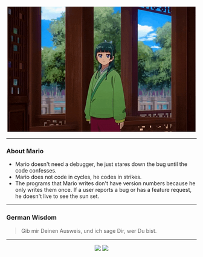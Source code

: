 <p align="center">
  <img src="assets/maomao.gif" />
</p>

---

### About Mario
- Mario doesn't need a debugger, he just stares down the bug until the code confesses.
- Mario does not code in cycles, he codes in strikes.
- The programs that Mario writes don't have version numbers because he only writes them once. If a user reports a bug or has a feature request, he doesn't live to see the sun set.

---

### German Wisdom
> Gib mir Deinen Ausweis, und ich sage Dir, wer Du bist.

---

<p align="center">
  <a>
    <img height="180em" src="https://github-readme-stats-eight-theta.vercel.app/api?username=Torfkopp&show_icons=true&theme=dark&include_all_commits=true&count_private=true"/>
  </a>
  <a href="https://github.com/Torfkopp?tab=repositories">
    <img height="180em" src="https://github-readme-stats-eight-theta.vercel.app/api/top-langs/?username=torfkopp&layout=compact&theme=dark&langs_count=8&hide=java"/>
  </a>
</p>

